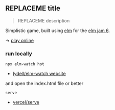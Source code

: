 ## REPLACEME title

> REPLACEME description

Simplistic game, built using [elm](https://elm-lang.org/) for the [elm jam 6](https://itch.io/jam/elm-game-jam-6).

→ [play online](https://lue-bird.github.io/elm-jsm-6-submission/)

### run locally
```noformatingples
npx elm-watch hot
```
  - [lydell/elm-watch website](https://lydell.github.io/elm-watch/)

and open the index.html file or better
```noformatingples
serve
```
  - [vercel/serve](https://github.com/vercel/serve)
